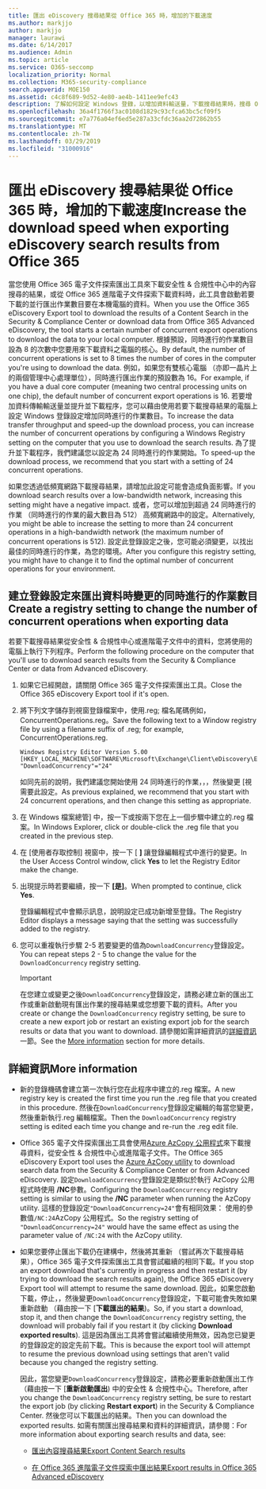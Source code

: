 ```yaml
---
title: 匯出 eDiscovery 搜尋結果從 Office 365 時，增加的下載速度
ms.author: markjjo
author: markjjo
manager: laurawi
ms.date: 6/14/2017
ms.audience: Admin
ms.topic: article
ms.service: O365-seccomp
localization_priority: Normal
ms.collection: M365-security-compliance
search.appverid: MOE150
ms.assetid: c4c8f689-9d52-4e80-ae4b-1411ee9efc43
description: 了解如何設定 Windows 登錄，以增加資料輸送量，下載搜尋結果時，搜尋 Office 365 中的安全性 & 合規性中心] 及 [進階電子文件探索中的資料。
ms.openlocfilehash: 36a4f1766f3ac0108d1829c93cfca63bc5cf09f5
ms.sourcegitcommit: e7a776a04ef6ed5e287a33cfdc36aa2d72862b55
ms.translationtype: MT
ms.contentlocale: zh-TW
ms.lasthandoff: 03/29/2019
ms.locfileid: "31000916"
---
```

# <a name="increase-the-download-speed-when-exporting-ediscovery-search-results-from-office-365"></a><span data-ttu-id="5a5ab-103">匯出 eDiscovery 搜尋結果從 Office 365 時，增加的下載速度</span><span class="sxs-lookup"><span data-stu-id="5a5ab-103">Increase the download speed when exporting eDiscovery search results from Office 365</span></span>

<span data-ttu-id="5a5ab-104">當您使用 Office 365 電子文件探索匯出工具來下載安全性 & 合規性中心中的內容搜尋的結果，或從 Office 365 進階電子文件探索下載資料時，此工具會啟動若要下載的並行匯出作業數目要在本機電腦的資料。</span><span class="sxs-lookup"><span data-stu-id="5a5ab-104">When you use the Office 365 eDiscovery Export tool to download the results of a Content Search in the Security & Compliance Center or download data from Office 365 Advanced eDiscovery, the tool starts a certain number of concurrent export operations to download the data to your local computer.</span></span> <span data-ttu-id="5a5ab-105">根據預設，同時進行的作業數目設為 8 的次數中您要用來下載資料之電腦的核心。</span><span class="sxs-lookup"><span data-stu-id="5a5ab-105">By default, the number of concurrent operations is set to 8 times the number of cores in the computer you're using to download the data.</span></span> <span data-ttu-id="5a5ab-106">例如，如果您有雙核心電腦 （亦即一晶片上的兩個管理中心處理單位），同時進行匯出作業的預設數為 16。</span><span class="sxs-lookup"><span data-stu-id="5a5ab-106">For example, if you have a dual core computer (meaning two central processing units on one chip), the default number of concurrent export operations is 16.</span></span> <span data-ttu-id="5a5ab-107">若要增加資料傳輸輸送量並提升並下載程序，您可以藉由使用若要下載搜尋結果的電腦上設定 Windows 登錄設定增加同時進行的作業數目。</span><span class="sxs-lookup"><span data-stu-id="5a5ab-107">To increase the data transfer throughput and speed-up the download process, you can increase the number of concurrent operations by configuring a Windows Registry setting on the computer that you use to download the search results.</span></span> <span data-ttu-id="5a5ab-108">為了提升並下載程序，我們建議您以設定為 24 同時進行的作業開始。</span><span class="sxs-lookup"><span data-stu-id="5a5ab-108">To speed-up the download process, we recommend that you start with a setting of 24 concurrent operations.</span></span>
  
<span data-ttu-id="5a5ab-109">如果您透過低頻寬網路下載搜尋結果，請增加此設定可能會造成負面影響。</span><span class="sxs-lookup"><span data-stu-id="5a5ab-109">If you download search results over a low-bandwidth network, increasing this setting might have a negative impact.</span></span> <span data-ttu-id="5a5ab-110">或者，您可以增加到超過 24 同時進行的作業 （同時進行的作業的最大數目為 512） 高頻寬網路中的設定。</span><span class="sxs-lookup"><span data-stu-id="5a5ab-110">Alternatively, you might be able to increase the setting to more than 24 concurrent operations in a high-bandwidth network (the maximum number of concurrent operations is 512).</span></span> <span data-ttu-id="5a5ab-111">設定此登錄設定之後，您可能必須變更，以找出最佳的同時進行的作業，為您的環境。</span><span class="sxs-lookup"><span data-stu-id="5a5ab-111">After you configure this registry setting, you might have to change it to find the optimal number of concurrent operations for your environment.</span></span>
  
## <a name="create-a-registry-setting-to-change-the-number-of-concurrent-operations-when-exporting-data"></a><span data-ttu-id="5a5ab-112">建立登錄設定來匯出資料時變更的同時進行的作業數目</span><span class="sxs-lookup"><span data-stu-id="5a5ab-112">Create a registry setting to change the number of concurrent operations when exporting data</span></span>

<span data-ttu-id="5a5ab-113">若要下載搜尋結果從安全性 & 合規性中心或進階電子文件中的資料，您將使用的電腦上執行下列程序。</span><span class="sxs-lookup"><span data-stu-id="5a5ab-113">Perform the following procedure on the computer that you'll use to download search results from the Security & Compliance Center or data from Advanced eDiscovery.</span></span>
  
1. <span data-ttu-id="5a5ab-114">如果它已經開啟，請關閉 Office 365 電子文件探索匯出工具。</span><span class="sxs-lookup"><span data-stu-id="5a5ab-114">Close the Office 365 eDiscovery Export tool if it's open.</span></span> 
    
2. <span data-ttu-id="5a5ab-115">將下列文字儲存到視窗登錄檔案中，使用.reg; 檔名尾碼例如，ConcurrentOperations.reg。</span><span class="sxs-lookup"><span data-stu-id="5a5ab-115">Save the following text to a Window registry file by using a filename suffix of .reg; for example, ConcurrentOperations.reg.</span></span> 
    
    ```
    Windows Registry Editor Version 5.00
    [HKEY_LOCAL_MACHINE\SOFTWARE\Microsoft\Exchange\Client\eDiscovery\ExportTool]
    "DownloadConcurrency"="24"
    ```

    <span data-ttu-id="5a5ab-116">如同先前的說明，我們建議您開始使用 24 同時進行的作業，，，然後變更 [視需要此設定。</span><span class="sxs-lookup"><span data-stu-id="5a5ab-116">As previous explained, we recommend that you start with 24 concurrent operations, and then change this setting as appropriate.</span></span>
    
3. <span data-ttu-id="5a5ab-117">在 Windows 檔案總管] 中，按一下或按兩下您在上一個步驟中建立的.reg 檔案。</span><span class="sxs-lookup"><span data-stu-id="5a5ab-117">In Windows Explorer, click or double-click the .reg file that you created in the previous step.</span></span>
    
4. <span data-ttu-id="5a5ab-118">在 [使用者存取控制] 視窗中，按一下 [ **]** 讓登錄編輯程式中進行的變更。</span><span class="sxs-lookup"><span data-stu-id="5a5ab-118">In the User Access Control window, click **Yes** to let the Registry Editor make the change.</span></span> 
    
5. <span data-ttu-id="5a5ab-119">出現提示時若要繼續，按一下 **[是]**。</span><span class="sxs-lookup"><span data-stu-id="5a5ab-119">When prompted to continue, click **Yes**.</span></span>
    
    <span data-ttu-id="5a5ab-120">登錄編輯程式中會顯示訊息，說明設定已成功新增至登錄。</span><span class="sxs-lookup"><span data-stu-id="5a5ab-120">The Registry Editor displays a message saying that the setting was successfully added to the registry.</span></span>
    
6. <span data-ttu-id="5a5ab-121">您可以重複執行步驟 2-5 若要變更的值為`DownloadConcurrency`登錄設定。</span><span class="sxs-lookup"><span data-stu-id="5a5ab-121">You can repeat steps 2 - 5 to change the value for the  `DownloadConcurrency` registry setting.</span></span> 
    
    > [!IMPORTANT]
    > <span data-ttu-id="5a5ab-122">在您建立或變更之後`DownloadConcurrency`登錄設定，請務必建立新的匯出工作或重新啟動現有匯出作業的搜尋結果或您想要下載的資料。</span><span class="sxs-lookup"><span data-stu-id="5a5ab-122">After you create or change the  `DownloadConcurrency` registry setting, be sure to create a new export job or restart an existing export job for the search results or data that you want to download.</span></span> <span data-ttu-id="5a5ab-123">請參閱如需詳細資訊的[詳細資訊](#more-information)一節。</span><span class="sxs-lookup"><span data-stu-id="5a5ab-123">See the [More information](#more-information) section for more details.</span></span> 
  
## <a name="more-information"></a><span data-ttu-id="5a5ab-124">詳細資訊</span><span class="sxs-lookup"><span data-stu-id="5a5ab-124">More information</span></span>

- <span data-ttu-id="5a5ab-125">新的登錄機碼會建立第一次執行您在此程序中建立的.reg 檔案。</span><span class="sxs-lookup"><span data-stu-id="5a5ab-125">A new registry key is created the first time you run the .reg file that you created in this procedure.</span></span> <span data-ttu-id="5a5ab-126">然後在`DownloadConcurrency`登錄設定編輯的每當您變更，然後重新執行.reg 編輯檔案。</span><span class="sxs-lookup"><span data-stu-id="5a5ab-126">Then the  `DownloadConcurrency` registry setting is edited each time you change and re-run the .reg edit file.</span></span> 
    
- <span data-ttu-id="5a5ab-127">Office 365 電子文件探索匯出工具會使用[Azure AzCopy 公用程式](https://go.microsoft.com/fwlink/?linkid=849949)來下載搜尋資料，從安全性 & 合規性中心或進階電子文件。</span><span class="sxs-lookup"><span data-stu-id="5a5ab-127">The Office 365 eDiscovery Export tool uses the [Azure AzCopy utility](https://go.microsoft.com/fwlink/?linkid=849949) to download search data from the Security & Compliance Center or from Advanced eDiscovery.</span></span> <span data-ttu-id="5a5ab-128">設定`DownloadConcurrency`登錄設定是類似於執行 AzCopy 公用程式時使用 **/NC**參數。</span><span class="sxs-lookup"><span data-stu-id="5a5ab-128">Configuring the  `DownloadConcurrency` registry setting is similar to using the **/NC** parameter when running the AzCopy utility.</span></span> <span data-ttu-id="5a5ab-129">這樣的登錄設定`"DownloadConcurrency=24"`會有相同效果： 使用的參數值`/NC:24`AzCopy 公用程式。</span><span class="sxs-lookup"><span data-stu-id="5a5ab-129">So the registry setting of  `"DownloadConcurrency=24"` would have the same effect as using the parameter value of  `/NC:24` with the AzCopy utility.</span></span> 
    
- <span data-ttu-id="5a5ab-130">如果您要停止匯出下載仍在建構中，然後將其重新 （嘗試再次下載搜尋結果），Office 365 電子文件探索匯出工具會嘗試繼續的相同下載。</span><span class="sxs-lookup"><span data-stu-id="5a5ab-130">If you stop an export download that's currently in progress and then restart it (by trying to download the search results again), the Office 365 eDiscovery Export tool will attempt to resume the same download.</span></span> <span data-ttu-id="5a5ab-131">因此，如果您啟動下載，停止，，然後變更`DownloadConcurrency`登錄設定，下載可能會失敗如果重新啟動 （藉由按一下 [**下載匯出的結果**)。</span><span class="sxs-lookup"><span data-stu-id="5a5ab-131">So, if you start a download, stop it, and then change the  `DownloadConcurrency` registry setting, the download will probably fail if you restart it (by clicking **Download exported results**).</span></span> <span data-ttu-id="5a5ab-132">這是因為匯出工具將會嘗試繼續使用無效，因為您已變更的登錄設定的設定先前下載。</span><span class="sxs-lookup"><span data-stu-id="5a5ab-132">This is because the export tool will attempt to resume the previous download using settings that aren't valid because you changed the registry setting.</span></span>
    
    <span data-ttu-id="5a5ab-133">因此，當您變更`DownloadConcurrency`登錄設定，請務必要重新啟動匯出工作 （藉由按一下 [**重新啟動匯出**) 中的安全性 & 合規性中心。</span><span class="sxs-lookup"><span data-stu-id="5a5ab-133">Therefore, after you change the  `DownloadConcurrency` registry setting, be sure to restart the export job (by clicking **Restart export**) in the Security & Compliance Center.</span></span> <span data-ttu-id="5a5ab-134">然後您可以下載匯出的結果。</span><span class="sxs-lookup"><span data-stu-id="5a5ab-134">Then you can download the exported results.</span></span> <span data-ttu-id="5a5ab-135">如需有關匯出搜尋結果和資料的詳細資訊，請參閱：</span><span class="sxs-lookup"><span data-stu-id="5a5ab-135">For more information about exporting search results and data, see:</span></span>
    
  - [<span data-ttu-id="5a5ab-136">匯出內容搜尋結果</span><span class="sxs-lookup"><span data-stu-id="5a5ab-136">Export Content Search results</span></span>](export-search-results.md)
    
  - [<span data-ttu-id="5a5ab-137">在 Office 365 進階電子文件探索中匯出結果</span><span class="sxs-lookup"><span data-stu-id="5a5ab-137">Export results in Office 365 Advanced eDiscovery</span></span>](export-results-in-advanced-ediscovery.md)
    
